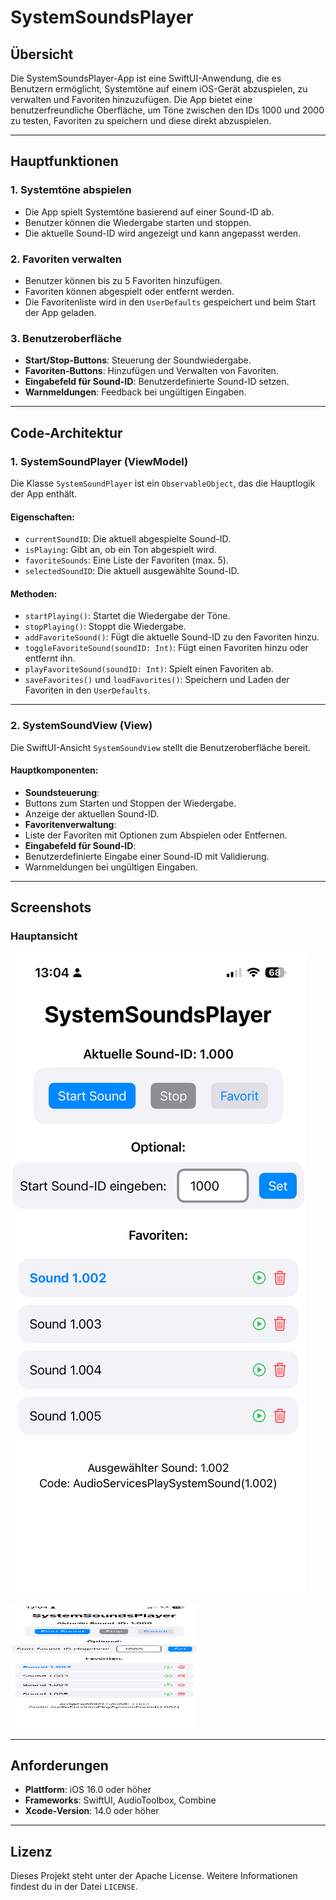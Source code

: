 # SystemSoundsPlayer

## Übersicht

Die SystemSoundsPlayer-App ist eine SwiftUI-Anwendung, die es Benutzern ermöglicht, Systemtöne auf einem iOS-Gerät abzuspielen, zu verwalten und Favoriten hinzuzufügen. Die App bietet eine benutzerfreundliche Oberfläche, um Töne zwischen den IDs 1000 und 2000 zu testen, Favoriten zu speichern und diese direkt abzuspielen.

---

## Hauptfunktionen

### 1. **Systemtöne abspielen**
- Die App spielt Systemtöne basierend auf einer Sound-ID ab.
- Benutzer können die Wiedergabe starten und stoppen.
- Die aktuelle Sound-ID wird angezeigt und kann angepasst werden.

### 2. **Favoriten verwalten**
- Benutzer können bis zu 5 Favoriten hinzufügen.
- Favoriten können abgespielt oder entfernt werden.
- Die Favoritenliste wird in den `UserDefaults` gespeichert und beim Start der App geladen.

### 3. **Benutzeroberfläche**
- **Start/Stop-Buttons**: Steuerung der Soundwiedergabe.
- **Favoriten-Buttons**: Hinzufügen und Verwalten von Favoriten.
- **Eingabefeld für Sound-ID**: Benutzerdefinierte Sound-ID setzen.
- **Warnmeldungen**: Feedback bei ungültigen Eingaben.

---

## Code-Architektur

### **1. SystemSoundPlayer (ViewModel)**
Die Klasse `SystemSoundPlayer` ist ein `ObservableObject`, das die Hauptlogik der App enthält.

#### Eigenschaften:
- `currentSoundID`: Die aktuell abgespielte Sound-ID.
- `isPlaying`: Gibt an, ob ein Ton abgespielt wird.
- `favoriteSounds`: Eine Liste der Favoriten (max. 5).
- `selectedSoundID`: Die aktuell ausgewählte Sound-ID.

#### Methoden:
- `startPlaying()`: Startet die Wiedergabe der Töne.
- `stopPlaying()`: Stoppt die Wiedergabe.
- `addFavoriteSound()`: Fügt die aktuelle Sound-ID zu den Favoriten hinzu.
- `toggleFavoriteSound(soundID: Int)`: Fügt einen Favoriten hinzu oder entfernt ihn.
- `playFavoriteSound(soundID: Int)`: Spielt einen Favoriten ab.
- `saveFavorites()` und `loadFavorites()`: Speichern und Laden der Favoriten in den `UserDefaults`.

---

### **2. SystemSoundView (View)**
Die SwiftUI-Ansicht `SystemSoundView` stellt die Benutzeroberfläche bereit.

#### Hauptkomponenten:
- **Soundsteuerung**:
- Buttons zum Starten und Stoppen der Wiedergabe.
- Anzeige der aktuellen Sound-ID.
- **Favoritenverwaltung**:
- Liste der Favoriten mit Optionen zum Abspielen oder Entfernen.
- **Eingabefeld für Sound-ID**:
- Benutzerdefinierte Eingabe einer Sound-ID mit Validierung.
- Warnmeldungen bei ungültigen Eingaben.

---

## Screenshots

### Hauptansicht
![Hauptansicht](Resources/img_1131.png)

<img src="Resources/img_1131.png" alt="Hauptansicht" width="300" height="200">

---

## Anforderungen

- **Plattform**: iOS 16.0 oder höher
- **Frameworks**: SwiftUI, AudioToolbox, Combine
- **Xcode-Version**: 14.0 oder höher

---



## Lizenz

Dieses Projekt steht unter der Apache License. Weitere Informationen findest du in der Datei `LICENSE`.
